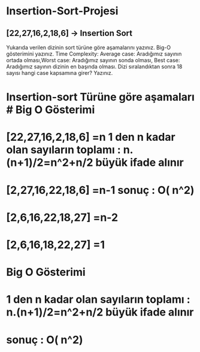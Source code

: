 # Insertion-Sort-Projesi
## [22,27,16,2,18,6] -> Insertion Sort

Yukarıda verilen dizinin sort türüne göre aşamalarını yazınız.
Big-O gösterimini yazınız.
Time Complexity: Average case: Aradığımız sayının ortada olması,Worst case: Aradığımız sayının sonda olması, Best case: Aradığımız sayının dizinin en başında olması.
Dizi sıralandıktan sonra 18 sayısı hangi case kapsamına girer? Yazınız.
  
 # Insertion-sort Türüne göre aşamaları                      # Big O Gösterimi
 # [22,27,16,2,18,6]                        =n               1 den n kadar olan sayıların toplamı : n.(n+1)/2=n^2+n/2 büyük ifade alınır 
 # [2,27,16,22,18,6]                        =n-1                                                    sonuç : O( n^2)
 # [2,6,16,22,18,27]                        =n-2
 # [2,6,16,18,22,27]                        =1

  # Big O Gösterimi
  #  1 den n kadar olan sayıların toplamı : n.(n+1)/2=n^2+n/2 büyük ifade alınır 
  #                                         sonuç : O( n^2)
